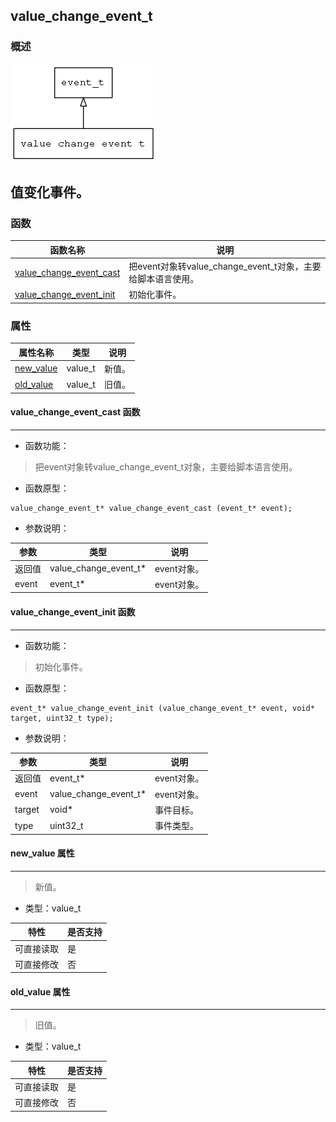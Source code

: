 ## value\_change\_event\_t
### 概述
![image](images/value_change_event_t_0.png)

值变化事件。
----------------------------------
### 函数
<p id="value_change_event_t_methods">

| 函数名称 | 说明 | 
| -------- | ------------ | 
| <a href="#value_change_event_t_value_change_event_cast">value\_change\_event\_cast</a> | 把event对象转value_change_event_t对象，主要给脚本语言使用。 |
| <a href="#value_change_event_t_value_change_event_init">value\_change\_event\_init</a> | 初始化事件。 |
### 属性
<p id="value_change_event_t_properties">

| 属性名称 | 类型 | 说明 | 
| -------- | ----- | ------------ | 
| <a href="#value_change_event_t_new_value">new\_value</a> | value\_t | 新值。 |
| <a href="#value_change_event_t_old_value">old\_value</a> | value\_t | 旧值。 |
#### value\_change\_event\_cast 函数
-----------------------

* 函数功能：

> <p id="value_change_event_t_value_change_event_cast">把event对象转value_change_event_t对象，主要给脚本语言使用。

* 函数原型：

```
value_change_event_t* value_change_event_cast (event_t* event);
```

* 参数说明：

| 参数 | 类型 | 说明 |
| -------- | ----- | --------- |
| 返回值 | value\_change\_event\_t* | event对象。 |
| event | event\_t* | event对象。 |
#### value\_change\_event\_init 函数
-----------------------

* 函数功能：

> <p id="value_change_event_t_value_change_event_init">初始化事件。

* 函数原型：

```
event_t* value_change_event_init (value_change_event_t* event, void* target, uint32_t type);
```

* 参数说明：

| 参数 | 类型 | 说明 |
| -------- | ----- | --------- |
| 返回值 | event\_t* | event对象。 |
| event | value\_change\_event\_t* | event对象。 |
| target | void* | 事件目标。 |
| type | uint32\_t | 事件类型。 |
#### new\_value 属性
-----------------------
> <p id="value_change_event_t_new_value">新值。

* 类型：value\_t

| 特性 | 是否支持 |
| -------- | ----- |
| 可直接读取 | 是 |
| 可直接修改 | 否 |
#### old\_value 属性
-----------------------
> <p id="value_change_event_t_old_value">旧值。

* 类型：value\_t

| 特性 | 是否支持 |
| -------- | ----- |
| 可直接读取 | 是 |
| 可直接修改 | 否 |
